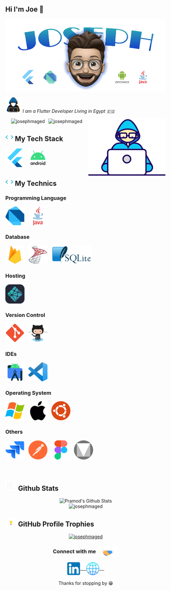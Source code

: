 ## Hi I'm Joe :fox_face:

![Joseph](https://github.com/josephmaged/josephmaged/blob/main/github_cover.png "Joseph")

<picture><img src = "https://github.com/josephmaged/josephmaged/blob/main/assets/about_me.gif" width = 50px></picture> <em> I am a Flutter Developer Living in Egypt 🇪🇬 </em>

<img align="right" src="https://github.com/josephmaged/josephmaged/blob/main/assets/Developer.gif"/>

<p align="center"> 
<img src="https://komarev.com/ghpvc/?username=josephmaged&label=Profile%20views&color=004080&style=flat" alt="josephmaged" height="40" width="240" />
	&nbsp;
<img src="https://img.shields.io/github/followers/josephmaged?label=Followers&color=800000&style=flat" alt="josephmaged" height="40" width="160" />
</p>

## <img src="https://github.com/josephmaged/josephmaged/blob/main/assets/code.gif" width ="25"><b> My Tech Stack</b>
<p> 
<img src="https://github.com/josephmaged/josephmaged/blob/main/assets/flutter.png" alt="Flutter" height="60" width="60" />
	&nbsp;
<img src="https://github.com/josephmaged/josephmaged/blob/main/assets/android.png" alt="Android" height="60" width="60" />
</p>

## <img src="https://github.com/josephmaged/josephmaged/blob/main/assets/code.gif" width ="25"><b> My Technics</b>

### Programming Language 
<p>
<img src="https://github.com/josephmaged/josephmaged/blob/main/assets/dart.png" alt="Dart" height="60" width="60" />
	&nbsp;
<img src="https://github.com/josephmaged/josephmaged/blob/main/assets/java.png" alt="Java" height="60" width="60" />
</p>

### Database
<p>
<img src="https://github.com/josephmaged/josephmaged/blob/main/assets/firebase.png" alt="Firebase" height="60" width="60" />
	&nbsp;
<img src="https://github.com/josephmaged/josephmaged/blob/main/assets/mssql.png" alt="MsSql" height="60" width="60" />
	&nbsp;
<img src="https://github.com/josephmaged/josephmaged/blob/main/assets/sqlite.png" alt="SqlLite" height="60" />
</p>

### Hosting
<p>
<img src="https://github.com/josephmaged/josephmaged/blob/main/assets/Netlify-Dark.svg" alt="Netlify" height="60" />
</p>

### Version Control
<p>
<img src="https://github.com/josephmaged/josephmaged/blob/main/assets/git.png" alt="Git" height="60" />
	&nbsp;
<img src="https://github.com/josephmaged/josephmaged/blob/main/assets/github.png" alt="GitHub" height="60" />
</p>

### IDEs
<p>
<img src="https://github.com/josephmaged/josephmaged/blob/main/assets/androidstudio.png" alt="AndroidStudio" height="60" />
	&nbsp;
<img src="https://github.com/josephmaged/josephmaged/blob/main/assets/vscode.png" alt="VSCode" height="60" />
</p>

### Operating System
<p>
<img src="https://github.com/josephmaged/josephmaged/blob/main/assets/windows.png" alt="WindowsOS" height="60" />
	&nbsp;
<img src="https://github.com/josephmaged/josephmaged/blob/main/assets/mac.png" alt="MacOS" height="60" />
	&nbsp;
<img src="https://github.com/josephmaged/josephmaged/blob/main/assets/ubuntu.png" alt="UbuntuOS" height="60" />
</p>

### Others
<p>
<img src="https://github.com/josephmaged/josephmaged/blob/main/assets/jira.png" alt="Jira" height="60" />
	&nbsp;
<img src="https://github.com/josephmaged/josephmaged/blob/main/assets/postman.png" alt="Postman" height="60" />
	&nbsp;
<img src="https://github.com/josephmaged/josephmaged/blob/main/assets/figma.png" alt="Figma" height="60" />
	&nbsp;
<img src="https://github.com/josephmaged/josephmaged/blob/main/assets/materialdesign.png" alt="MaterialDesign" height="60" />
</p>

<br/>

## <img src="https://github.com/josephmaged/josephmaged/blob/main/assets/statics.gif" width="35"><b> Github Stats </b>
<div align="center">
<img src="https://github-readme-stats.vercel.app/api?username=josephmaged&&show_icons=true&theme=radical" alt="Pramod's Github Stats">
	<br/>
<img  src="https://github-readme-stats.vercel.app/api/top-langs/?username=josephmaged&layout=compact&theme=radical" alt="josephmaged" /> 
</div> 

## <img src="https://github.com/josephmaged/josephmaged/blob/main/assets/trophy_copy.gif" width="35"><b> GitHub Profile Trophies </b>
<p align="center">
 <a href="https://github.com/ryo-ma/github-profile-trophy"><img src="https://github-profile-trophy.vercel.app/?username=josephmaged&theme=algolia" alt="josephmaged" /></a> </p>
  
<div align="center">
<h3 align="center">Connect with me<img align="center" src="https://github.com/josephmaged/josephmaged/blob/main/assets/Handshake.gif" height="33px" /></h3> 
 
<a href="https://www.linkedin.com/in/josephmaged/">
  <img align="center" alt="LinkedIn" width="40" src="https://github.com/josephmaged/josephmaged/blob/main/assets/linkedin.png" /> &nbsp; &nbsp;
</a>
<a href="https://josephmaged.cf">
  <img align="center" alt="WebSite" width="40" src="https://github.com/josephmaged/josephmaged/blob/main/assets/website.png" /> &nbsp; &nbsp;
</a>
 
<br/>
  <br/>
Thanks for stopping by 😁
</div>
